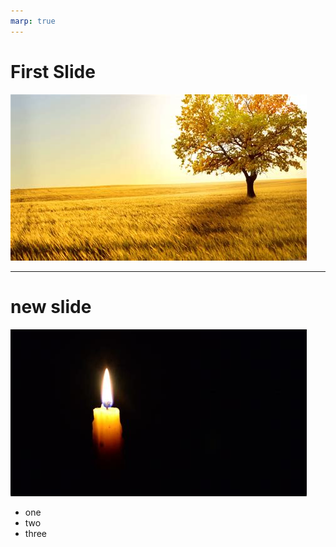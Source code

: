 ```yaml
---
marp: true
---
```

<!-- backgroundColor: yellow -->
<!-- backgroundImage: "url(bg_light8.jpeg)" -->

# First Slide
<!-- _color: black -->
![bg cover](imgs/bg_light1.jpeg)


---
# new slide
![bg left](imgs/bg4Candle.jpeg)
- one
- two
- three
